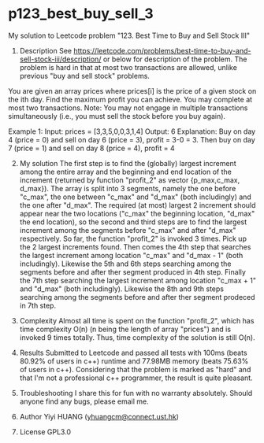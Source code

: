 # p123_best_buy_sell_3
My solution to Leetcode problem "123. Best Time to Buy and Sell Stock III"

1. Description
See https://leetcode.com/problems/best-time-to-buy-and-sell-stock-iii/description/ or below for description of the problem. The problem is hard in that at most two transactions are allowed, unlike previous "buy and sell stock" problems.

You are given an array prices where prices[i] is the price of a given stock on the ith day.
Find the maximum profit you can achieve. You may complete at most two transactions.
Note: You may not engage in multiple transactions simultaneously (i.e., you must sell the stock before you buy again).

Example 1:
Input: prices = [3,3,5,0,0,3,1,4]
Output: 6
Explanation: Buy on day 4 (price = 0) and sell on day 6 (price = 3), profit = 3-0 = 3.
Then buy on day 7 (price = 1) and sell on day 8 (price = 4), profit = 4

2. My solution
The first step is to find the (globally) largest increment among the entire array and the beginning and end location of the increment (returned by function "profit_2" as vector {p_max,c_max, d_max}). The array is split into 3 segments, namely the one before "c_max", the one between "c_max" and "d_max" (both includingly) and the one after "d_max". The required (at most) largest 2 increment should appear near the two locations ("c_max" the beginning location, "d_max" the end location), so the second and third steps are to find the largest increment among the segments before "c_max" and after "d_max" respectively. So far, the function "profit_2" is invoked 3 times. Pick up the 2 largest increments found.
Then comes the 4th step that searches the largest increment among location "c_max" and "d_max - 1" (both includingly). Likewise the 5th and 6th steps searching among the segments before and after ther segment produced in 4th step.
Finally the 7th step searching the largest increment among location "c_max + 1" and "d_max" (both includingly). Likewise the 8th and 9th steps searching among the segments before and after ther segment prodeced in 7th step.

3. Complexity
Almost all time is spent on the function "profit_2", which has time complexity O(n) (n being the length of array "prices") and is invoked 9 times totally. Thus, time complexity of the solution is still O(n).

4. Results
Submitted to Leetcode and passed all tests with 100ms (beats 80.92% of users in c++) runtime and 77.98MB memory (beats 75.63% of users in c++). Considering that the problem is marked as "hard" and that I'm not a professional c++ programmer, the result is quite pleasant.

5. Troubleshooting
I share this for fun with no warranty absolutely. Should anyone find any bugs, please email me.

6. Author
Yiyi HUANG (yhuangcm@connect.ust.hk)

7. License
GPL3.0
